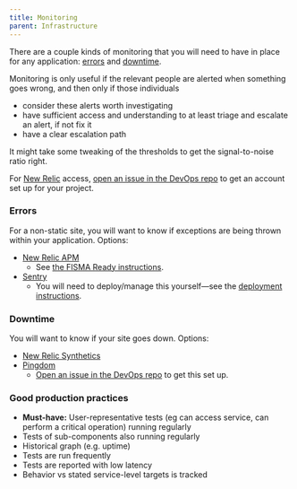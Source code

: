 ```yaml
---
title: Monitoring
parent: Infrastructure
---
```


There are a couple kinds of monitoring that you will need to have in place for any application: [errors](#errors) and [downtime](#downtime).

Monitoring is only useful if the relevant people are alerted when something goes wrong, and then only if those individuals

* consider these alerts worth investigating
* have sufficient access and understanding to at least triage and escalate an alert, if not fix it
* have a clear escalation path

It might take some tweaking of the thresholds to get the signal-to-noise ratio right.

For [New Relic](https://newrelic.com) access, [open an issue in the DevOps repo](https://github.com/18F/DevOps/issues/new?title=New+Relic+account+for+%3Cname%3E) to get an account set up for your project.

### Errors

For a non-static site, you will want to know if exceptions are being thrown within your application. Options:

* [New Relic APM](http://newrelic.com/application-monitoring)
    * See [the FISMA Ready instructions](https://github.com/fisma-ready/new-relic).
* [Sentry](https://getsentry.com/)
    * You will need to deploy/manage this yourself—see the [deployment instructions](https://github.com/18F/how-to-deploy/blob/master/sentry/README.md).

### Downtime

You will want to know if your site goes down. Options:

* [New Relic Synthetics](http://newrelic.com/synthetics)
* [Pingdom](https://www.pingdom.com/)
    * [Open an issue in the DevOps repo](https://github.com/18F/DevOps/issues/new?title=set+up+Pingdom+for+%3Cproject%3E) to get this set up.

### Good production practices

- **Must-have:** User-representative tests (eg can access service, can perform a critical operation) running regularly
- Tests of sub-components also running regularly
- Historical graph (e.g. uptime)
- Tests are run frequently
- Tests are reported with low latency
- Behavior vs stated service-level targets is tracked
